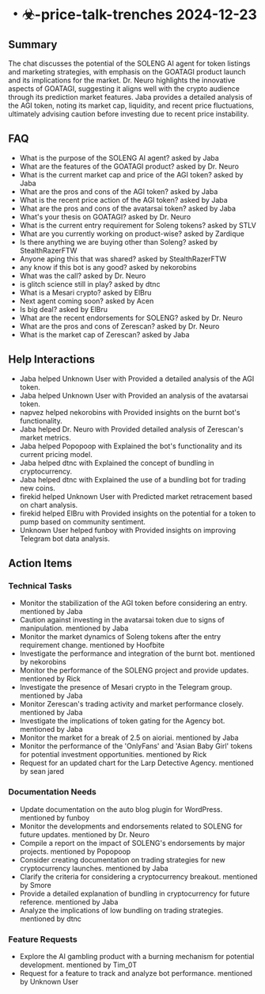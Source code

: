 # ・☣-price-talk-trenches 2024-12-23

## Summary
The chat discusses the potential of the SOLENG AI agent for token listings and marketing strategies, with emphasis on the GOATAGI product launch and its implications for the market. Dr. Neuro highlights the innovative aspects of GOATAGI, suggesting it aligns well with the crypto audience through its prediction market features. Jaba provides a detailed analysis of the AGI token, noting its market cap, liquidity, and recent price fluctuations, ultimately advising caution before investing due to recent price instability.

## FAQ
- What is the purpose of the SOLENG AI agent? asked by Jaba
- What are the features of the GOATAGI product? asked by Dr. Neuro
- What is the current market cap and price of the AGI token? asked by Jaba
- What are the pros and cons of the AGI token? asked by Jaba
- What is the recent price action of the AGI token? asked by Jaba
- What are the pros and cons of the avatarsai token? asked by Jaba
- What's your thesis on GOATAGI? asked by Dr. Neuro
- What is the current entry requirement for Soleng tokens? asked by STLV
- What are you currently working on product-wise? asked by Zardique
- Is there anything we are buying other than Soleng? asked by StealthRazerFTW
- Anyone aping this that was shared? asked by StealthRazerFTW
- any know if this bot is any good? asked by nekorobins
- What was the call? asked by Dr. Neuro
- is glitch science still in play? asked by dtnc
- What is a Mesari crypto? asked by ElBru
- Next agent coming soon? asked by Acen
- Is big deal? asked by ElBru
- What are the recent endorsements for SOLENG? asked by Dr. Neuro
- What are the pros and cons of Zerescan? asked by Dr. Neuro
- What is the market cap of Zerescan? asked by Jaba

## Help Interactions
- Jaba helped Unknown User with Provided a detailed analysis of the AGI token.
- Jaba helped Unknown User with Provided an analysis of the avatarsai token.
- napvez helped nekorobins with Provided insights on the burnt bot's functionality.
- Jaba helped Dr. Neuro with Provided detailed analysis of Zerescan's market metrics.
- Jaba helped Popopoop with Explained the bot's functionality and its current pricing model.
- Jaba helped dtnc with Explained the concept of bundling in cryptocurrency.
- Jaba helped dtnc with Explained the use of a bundling bot for trading new coins.
- firekid helped Unknown User with Predicted market retracement based on chart analysis.
- firekid helped ElBru with Provided insights on the potential for a token to pump based on community sentiment.
- Unknown User helped funboy with Provided insights on improving Telegram bot data analysis.

## Action Items

### Technical Tasks
- Monitor the stabilization of the AGI token before considering an entry. mentioned by Jaba
- Caution against investing in the avatarsai token due to signs of manipulation. mentioned by Jaba
- Monitor the market dynamics of Soleng tokens after the entry requirement change. mentioned by Hoofbite
- Investigate the performance and integration of the burnt bot. mentioned by nekorobins
- Monitor the performance of the SOLENG project and provide updates. mentioned by Rick
- Investigate the presence of Mesari crypto in the Telegram group. mentioned by Jaba
- Monitor Zerescan's trading activity and market performance closely. mentioned by Jaba
- Investigate the implications of token gating for the Agency bot. mentioned by Jaba
- Monitor the market for a break of 2.5 on aioriai. mentioned by Jaba
- Monitor the performance of the 'OnlyFans' and 'Asian Baby Girl' tokens for potential investment opportunities. mentioned by Rick
- Request for an updated chart for the Larp Detective Agency. mentioned by sean jared

### Documentation Needs
- Update documentation on the auto blog plugin for WordPress. mentioned by funboy
- Monitor the developments and endorsements related to SOLENG for future updates. mentioned by Dr. Neuro
- Compile a report on the impact of SOLENG's endorsements by major projects. mentioned by Popopoop
- Consider creating documentation on trading strategies for new cryptocurrency launches. mentioned by Jaba
- Clarify the criteria for considering a cryptocurrency breakout. mentioned by Smore
- Provide a detailed explanation of bundling in cryptocurrency for future reference. mentioned by Jaba
- Analyze the implications of low bundling on trading strategies. mentioned by dtnc

### Feature Requests
- Explore the AI gambling product with a burning mechanism for potential development. mentioned by Tim_0T
- Request for a feature to track and analyze bot performance. mentioned by Unknown User